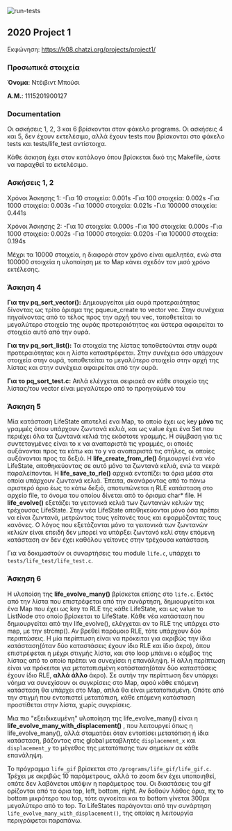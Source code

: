 ![run-tests](../../workflows/run-tests/badge.svg)

## 2020 Project 1

Εκφώνηση: https://k08.chatzi.org/projects/project1/


### Προσωπικά στοιχεία

__Όνομα__: Ντέιβιντ Μπούσι

__Α.Μ.__: 1115201900127

### Documentation
Οι ασκήσεις 1, 2, 3 και 6 βρίσκονται στον φάκελο programs.
Οι ασκήσεις 4 και 5, δεν έχουν εκτελέσιμο, αλλά έχουν tests που βρίσκονται στο φάκελο tests και tests/life_test αντίστοιχα.

Κάθε άσκηση έχει στον κατάλογο όπου βρίσκεται δικό της Makefile, ώστε να παραχθεί το εκτελέσιμο.

### Ασκήσεις 1, 2

Χρόνοι Άσκησης 1:
    -Για 10 στοιχεία: 0.001s
    -Για 100 στοιχεία: 0.002s
    -Για 1000 στοιχεία: 0.003s
    -Για 10000 στοιχεία: 0.021s
    -Για 100000 στοιχεία: 0.441s

Χρόνοι Άσκησης 2:
    -Για 10 στοιχεία: 0.000s
    -Για 100 στοιχεία: 0.000s
    -Για 1000 στοιχεία: 0.002s
    -Για 10000 στοιχεία: 0.020s
    -Για 100000 στοιχεία: 0.194s

Μέχρι τα 10000 στοιχεία, η διαφορά στον χρόνο είναι αμελητέα, ενώ στα 100000 στοιχεία η υλοποίηση με το Map κάνει σχεδόν τον μισό χρόνο εκτέλεσης.

### Άσκηση 4

__Για την pq_sort_vector():__
    Δημιουργείται μία ουρά προτεραιότητας δίνοντας ως τρίτο όρισμα της pqueue_create το vector vec.
    Στην συνέχεια πηγαίνοντας από το τέλος προς την αρχή του vec, τοποθετείται το μεγαλύτερο στοιχείο της
    ουράς προτεραιότητας και ύστερα αφαιρείται το στοιχείο αυτό από την ουρά.

__Για την pq_sort_list():__
    Τα στοιχεία της λίστας τοποθετούνται στην ουρά προτεραιότητας και η λίστα καταστρέφεται.
    Στην συνέχεια όσο υπάρχουν στοιχεία στην ουρά, τοποθετείται το μεγαλύτερο στοιχείο στην αρχή της λίστας και στην συνέχεια αφαιρείται από την ουρά.

__Για το pq_sort_test.c:__
    Απλά ελέγχεται σειριακά αν κάθε στοιχείο της λίστας/του vector είναι μεγαλύτερο από το προηγούμενό του

### Άσκηση 5

Μία κατάσταση LifeState αποτελεί ενα Map, το οποίο έχει ως key __μόνο__ τις γραμμές όπου υπάρχουν ζωντανά κελιά, και ως value έχει ένα Set 
που περιέχει όλα τα ζωντανά κελιά της εκάστοτε γραμμής.
Η σύμβαση για τις συντεταγμένες είναι το x να αναπαριστά τις γραμμές, οι οποιές αυξάνονται προς τα κάτω και το y να αναπαριστά τις στήλες,
οι οποίες αυξάνονται προς τα δεξιά.
Η __life_create_from_rle()__ δημιουργεί ένα νέο LifeState, αποθηκεύοντας σε αυτό μόνο τα ζωντανά κελιά, ενώ τα νεκρά παραλείπονται.
Η __life_save_to_rle()__ αρχικά εντοπίζει τα όρια μέσα στα οποία υπάρχουν ζωντανά κελιά. Έπειτα, σκανάροντας από το πάνω αριστερό όριο έως το κάτω δεξιό, αποτυπώνεται η RLE κατάσταση στο αρχείο file, το όνομα του οποίου δίνεται από το όρισμα char* file.
Η __life_evolve()__ εξετάζει τα γειτονικά κελιά των ζωντανών κελιών της τρέχουσας LifeState. Στην νέα LifeState αποθηκεύονται μόνο όσα πρέπει να είναι ζωντανά, μετρώντας τους γείτονές τους και εφαρμόζοντας τους κανόνες. Ο λόγος που εξετάζονται μόνο τα γειτονικά των ζωντανών κελιών είναι επειδή δεν μπορεί να υπάρξει ζωντανό κελί στην επόμενη κατάσταση αν δεν έχει καθόλου γείτονες στην τρέχουσα κατάσταση.

Για να δοκιμαστούν οι συναρτήσεις του module `life.c`, υπάρχει το `tests/life_test/life_test.c`.

### Άσκηση 6

Η υλοποίση της __life_evolve_many()__ βρίσκεται επίσης στο `life.c`. Εκτός από την λίστα που επιστρέφεται από την συνάρτηση, δημιουργείται και ένα Map που έχει ως key το RLE της κάθε LifeState, και ως value το ListNode στο οποίο βρίσκεται το LifeState. Κάθε νέα κατάσταση που δημιουργείται από την life_evolve(), ελέγχεται αν το RLE της υπάρχει στο map, με την strcmp().
Αν βρεθεί παρόμοιο RLE, τότε υπάρχουν δύο περιπτώσεις. Η μία περίπτωση είναι να πρόκειται για ακριβώς την ίδια κατάσταση(όταν δύο καταστάσεις έχουν ίδιο RLE και ίδιο άκρο), όπου επιστρέφεται η μέχρι στιγμής λίστα, και στο loop μπάινει ο κόμβος της λίστας από το οποίο πρέπει να συνεχίσει η επανάληψη.
Η άλλη περίπτωση είναι να πρόκειται για μετατοπισμένη κατάσταση(όταν δύο καταστάσεις έχουν ίδιο RLE, __αλλά άλλο__ άκρο). Σε αυτήν την περίπτωση δεν υπάρχει νόημα να συνεχίσουν οι συγκρίσεις στο Map, αφού κάθε επόμενη κατάσταση θα υπάρχει στο Map, απλά θα είναι μετατοπισμένη. Οπότε από την στιγμή που εντοπιστεί μετατόπιση, κάθε επόμενη κατάσταση προστίθεται στην λίστα, χωρίς συγκρίσεις.

Μια πιο "εξειδικευμένη" υλοποίηση της life_evolve_many() είναι η __life_evolve_many_with_displacement()__ , που λειτουργεί όπως η life_evolve_many(), αλλά σταματάει όταν εντοπίσει μετατόπιση ή ίδια κατάσταση, βάζοντας στις global μεταβλητές `displacement_x` και `displacement_y` το μέγεθος της μετατόπισης των σημείων σε κάθε επανάληψη.

Το πρόγραμμα `life_gif` βρίσκεται στο `/programs/life_gif/life_gif.c`. Τρέχει με ακριβώς 10 παράμετρους, αλλά το zoom δεν έχει υποποιηθεί, οπότε δεν λαβάνεται υπόψιν η παράμετρος του. Οι διαστάσεις του gif ορίζονται από τα όρια top, left, bottom, right. Αν δοθούν λάθος όρια, πχ το bottom μικρότερο του top, τότε αγνοείται και το bottom γίνεται 300px μεγαλύτερο από το top.
Τα LifeStates παράγονται από την συνάρτηση `life_evolve_many_with_displacement()`, της οποίας η λειτουργία περιγράφεται παραπάνω.